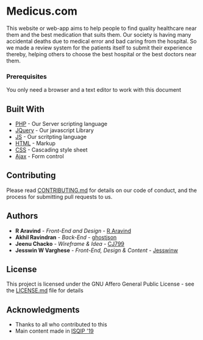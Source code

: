 # Medicus.com

This website or web-app aims to help people to find quality healthcare near them and the best medication that suits them. Our society is having many accidental deaths due to medical error and bad caring from the hospital. So we made a review system for the patients itself to submit their experience thereby, helping others to choose the best hospital or the best doctors near them. 

 ### Prerequisites

 You only need a browser and a text editor to work with this document

 ## Built With
* [PHP](https://www.php.net) - Our Server scripting language
* [JQuery](https://jquery.com/) - Our javascript Library
* [JS](https://developer.mozilla.org/en-US/docs/Web/javascript) - Our scritpting language
* [HTML](https://www.w3.org) - Markup
* [CSS](https://www.w3.org/Style/CSS/Overview.en.html) - Cascading style sheet
* [Ajax](https://jquery.com) - Form control

 ## Contributing

 Please read [CONTRIBUTING.md](https://gist.github.com/PurpleBooth/b24679402957c63ec426) for details on our code of conduct, and the process for submitting pull requests to us.

 ## Authors

 * **R Aravind** - *Front-End and Design* - [R Aravind](https://github.com/R-Aravind)
* **Akhil Ravindran** - *Back-End* - [ghostjson](https://github.com/ghostjson)
* **Jeenu Chacko** - *Wireframe & Idea* - [CJ799](https://github.com/CJ799)
* **Jesswin W Varghese** - *Front-End, Design & Content* - [Jesswinw](https://github.com/Jesswinw)

 ## License

 This project is licensed under the GNU Affero General Public License - see the [LICENSE.md](LICENSE.md) file for details

 ## Acknowledgments

* Thanks to all who contributed to this
* Main content made in [ISQIP '19](https://isqip.cecieee.org/)
